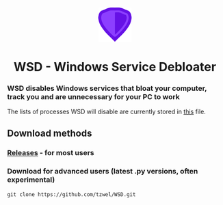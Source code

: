 <p align="center"> <img src="/images/logo.png" width="auto" height="80px" alt="WSD logo" /> </p>

<h1 align="center"> WSD - Windows Service Debloater </h1>

### WSD disables Windows services that bloat your computer, track you and are unnecessary for your PC to work
The lists of processes WSD will disable are currently stored in [this](https://github.com/tzwel/WSD/blob/main/src/WSDservices.py) file.

## Download methods
### [Releases](https://github.com/tzwel/WSD/releases) - for most users

### Download for advanced users (latest .py versions, often experimental)
```shell
git clone https://github.com/tzwel/WSD.git
```
